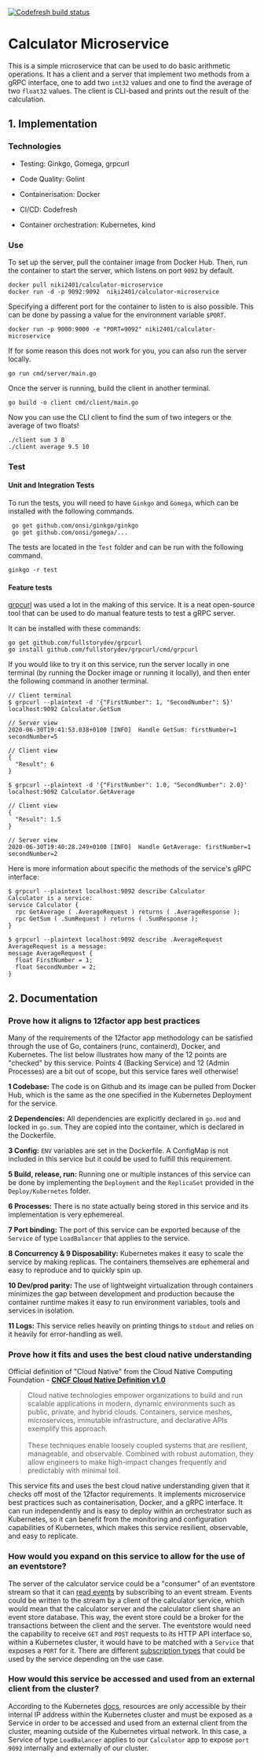 [![Codefresh build status](https://g.codefresh.io/api/badges/pipeline/zabon/calculator-microservice?key=eyJhbGciOiJIUzI1NiJ9.NWVmYjk4MGM5Zjg4MTkzOTRjZTkzM2Q0.qIGEzYTOB3eZyFH-SLjUYJJzjue2FGMHoGEnJ9h11mw&type=cf-1)](https%3A%2F%2Fg.codefresh.io%2Fpipelines%2Fcalculator-microservice%2Fbuilds%3Ffilter%3Dtrigger%3Abuild~Build%3Bpipeline%3A5efb9893e8d6bb7c8b1aa55c~calculator-microservice)

# Calculator Microservice

This is a simple microservice that can be used to do basic arithmetic operations. It has a client and a server that implement two methods from a gRPC interface, one to add two `int32` values and one to find the average of two `float32` values. The client is CLI-based and prints out the result of the calculation.

## 1. Implementation

### Technologies

- Testing: Ginkgo, Gomega, grpcurl

- Code Quality: Golint

- Containerisation: Docker

- CI/CD: Codefresh

- Container orchestration: Kubernetes, kind

### Use

To set up the server, pull the container image from Docker Hub. Then, run the container to start the server, which listens on port `9092` by default.

```
docker pull niki2401/calculator-microservice
docker run -d -p 9092:9092  niki2401/calculator-microservice
```

Specifying a different port for the container to listen to is also possible. This can be done by passing a value for the environment variable `$PORT`.

```
docker run -p 9000:9000 -e "PORT=9092" niki2401/calculator-microservice
```

If for some reason this does not work for you, you can also run the server locally.

```
go run cmd/server/main.go
```

Once the server is running, build the client in another terminal.

```
go build -o client cmd/client/main.go
```

Now you can use the CLI client to find the sum of two integers or the average of two floats!

```
./client sum 3 8
./client average 9.5 10
```

### Test

#### Unit and Integration Tests

To run the tests, you will need to have `Ginkgo` and `Gomega`, which can be installed with the following commands.

```
 go get github.com/onsi/ginkgo/ginkgo
 go get github.com/onsi/gomega/...
```

The tests are located in the `Test` folder and can be run with the following command.

```
ginkgo -r test
```

#### Feature tests

[grpcurl](https://github.com/fullstorydev/grpcurl) was used a lot in the making of this service. It is a neat open-source tool that can be used to do manual feature tests to test a gRPC server.

It can be installed with these commands:

```
go get github.com/fullstorydev/grpcurl
go install github.com/fullstorydev/grpcurl/cmd/grpcurl
```

If you would like to try it on this service, run the server locally in one terminal (by running the Docker image or running it locally), and then enter the following command in another terminal.

```
// Client terminal
$ grpcurl --plaintext -d '{"FirstNumber": 1, "SecondNumber": 5}' localhost:9092 Calculator.GetSum

// Server view
2020-06-30T19:41:53.038+0100 [INFO]  Handle GetSum: firstNumber=1 secondNumber=5

// Client view
{
  "Result": 6
}
```

```
$ grpcurl --plaintext -d '{"FirstNumber": 1.0, "SecondNumber": 2.0}' localhost:9092 Calculator.GetAverage

// Client view
{
  "Result": 1.5
}

// Server view
2020-06-30T19:40:28.249+0100 [INFO]  Handle GetAverage: firstNumber=1 secondNumber=2
```

Here is more information about specific the methods of the service's gRPC interface:

```
$ grpcurl --plaintext localhost:9092 describe Calculator
Calculator is a service:
service Calculator {
  rpc GetAverage ( .AverageRequest ) returns ( .AverageResponse );
  rpc GetSum ( .SumRequest ) returns ( .SumResponse );
}
```

```
$ grpcurl --plaintext localhost:9092 describe .AverageRequest
AverageRequest is a message:
message AverageRequest {
  float FirstNumber = 1;
  float SecondNumber = 2;
}
```

## 2. Documentation

### Prove how it aligns to 12factor app best practices

Many of the requirements of the 12factor app methodology can be satisfied through the use of Go, containers (runc, containerd), Docker, and Kubernetes. The list below illustrates how many of the 12 points are "checked" by this service. Points 4 (Backing Service) and 12 (Admin Processes) are a bit out of scope, but this service fares well otherwise!

**1 Codebase:** The code is on Github and its image can be pulled from Docker Hub, which is the same as the one specified in the Kubernetes Deployment for the service.

**2 Dependencies:** All dependencies are explicitly declared in `go.mod` and locked in `go.sum`. They are copied into the container, which is declared in the Dockerfile.

**3 Config:** `ENV` variables are set in the Dockerfile. A ConfigMap is not included in this service but it could be used to fulfill this requirement.

**5 Build, release, run:** Running one or multiple instances of this service can be done by implementing the `Deployment` and the `ReplicaSet` provided in the `Deploy/Kubernetes` folder.

**6 Processes:** There is no state actually being stored in this service and its implementation is very ephemereal.

**7 Port binding:** The port of this service can be exported because of the `Service` of type `LoadBalancer` that applies to the service.

**8 Concurrency & 9 Disposability:** Kubernetes makes it easy to scale the service by making replicas. The containers themselves are ephemeral and easy to reproduce and to quickly spin up.

**10 Dev/prod parity:** The use of lightweight virtualization through containers minimizes the gap between development and production because the container runtime makes it easy to run environment variables, tools and services in isolation.

**11 Logs:** This service relies heavily on printing things to `stdout` and relies on it heavily for error-handling as well.

### Prove how it fits and uses the best cloud native understanding

Official definition of "Cloud Native" from the Cloud Native Computing Foundation - **[CNCF Cloud Native Definition v1.0](https://github.com/cncf/foundation/blob/master/charter.md#1-mission-of-the-cloud-native-computing-foundation)**

> Cloud native technologies empower organizations to build and run scalable applications in modern, dynamic environments such as public, private, and hybrid clouds. Containers, service meshes, microservices, immutable infrastructure, and declarative APIs exemplify this approach.
> </br></br>
> These techniques enable loosely coupled systems that are resilient, manageable, and observable. Combined with robust automation, they allow engineers to make high-impact changes frequently and predictably with minimal toil.

This service fits and uses the best cloud native understanding given that it checks off most of the 12factor requirements. It implements microservice best practices such as containerisation, Docker, and a gRPC interface. It can run independently and is easy to deploy within an orchestrator such as Kubernetes, so it can benefit from the monitoring and configuration capabilities of Kubernetes, which makes this service resilient, observable, and easy to replicate.

### How would you expand on this service to allow for the use of an eventstore?

The server of the calculator service could be a "consumer" of an eventstore stream so that it can [read events](https://eventstore.com/docs/getting-started/reading-subscribing-events/index.html?tabs=tabid-6%2Ctabid-dotnet-client%2Ctabid-dotnet-read-event%2Ctabid-create-sub-dotnet) by subscribing to an event stream. Events could be written to the stream by a client of the calculator service, which would mean that the calculator server and the calculator client share an event store database. This way, the event store could be a broker for the transactions between the client and the server. The eventstore would need the capability to receive `GET` and `POST` requests to its HTTP API interface so, within a Kubernetes cluster, it would have to be matched with a `Service` that exposes a `PORT` for it. There are different [subscription types](https://eventstore.com/docs/getting-started/reading-subscribing-events/index.html?tabs=tabid-6%2Ctabid-dotnet-client%2Ctabid-10%2Ctabid-create-sub-dotnet#subscription-types) that could be used by the service depending on the use case.

### How would this service be accessed and used from an external client from the cluster?

According to the Kubernetes [docs](https://kubernetes.io/docs/tutorials/hello-minikube/#create-a-service), resources are only accessible by their internal IP address within the Kubernetes cluster and must be exposed as a Service in order to be accessed and used from an external client from the cluster, meaning outside of the Kubernetes virtual network. In this case, a Service of type `LoadBalancer` applies to our `Calculator` app to expose `port 9092` internally and externally of our cluster.
